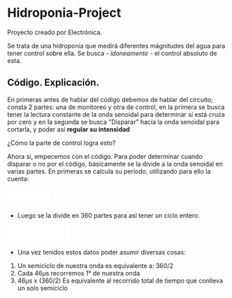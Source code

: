 # Hidroponia-Project

Proyecto creado por Electrónica. 

Se trata de una hidroponia que medirá diferentes mágnitudes del agua para tener control sobre ella.
Se busca - *idoneamente* - el control absoluto de esta.

## Código. Explicación.

En primeras antes de hablar del código debemos de hablar del circuito; consta 2 partes: una de monitoreo y otra de control, en la primera se busca tener la lectura constante de la onda senoidal para determinar sí está cruza por cero y en la segunda se busca "Disparar" hacía la onda senoidal para cortarla, y poder así **regular su intensidad**

¿Cómo la parte de control logra esto?

Ahora sí, empecemos con el código. 
Para poder determinar cuando disparar o no por el código, básicamente se la divide a la onda senoidal en varias partes.
En primeras se calcula su periodo, utilizando para ello la cuenta:

![Ecuación](./Ref/CalculoUnoUno.png)

+ Luego se la divide en 360 partes para así tener un ciclo entero.

![Ecuación](./Ref/CalculoDosDos.png)

+ Una vez tenidos estos datos poder asumir diversas cosas:
 1. Un semiciclo de nuestra onda es equivalente a: 360/2 
 2. Cada 46μs recorremos 1° de nuestra onda
 3. 46μs x (360/2) Es equivalente al recorrido total de tiempo que conlleva un solo semiciclo
